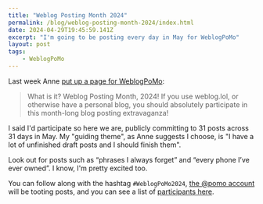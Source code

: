 ```yaml
---
title: "Weblog Posting Month 2024"
permalink: /blog/weblog-posting-month-2024/index.html
date: 2024-04-29T19:45:59.141Z
excerpt: "I'm going to be posting every day in May for WeblogPoMo"
layout: post
tags:
    - WeblogPoMo
---
```


Last week Anne [put up a page for WeblogPoMo](https://weblog.anniegreens.lol/weblog-posting-month-2024):

> What is it? Weblog Posting Month, 2024! If you use weblog.lol, or otherwise have a personal blog, you should absolutely participate in this month-long blog posting extravaganza!

I said I'd participate so here we are, publicly committing to 31 posts across 31 days in May. My "guiding theme", as Anne suggests I choose, is "I have a lot of unfinished draft posts and I should finish them".

Look out for posts such as “phrases I always forget” and “every phone I’ve ever owned”. I know, I'm pretty excited too.

You can follow along with the hashtag `#WeblogPoMo2024`, [the @pomo account](https://beep.town/@Pomo) will be tooting posts, and you can see a list of [participants here](https://weblog.anniegreens.lol/weblog-posting-month-2024/participators).